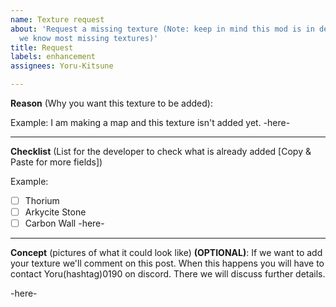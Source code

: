 ```yaml
---
name: Texture request
about: 'Request a missing texture (Note: keep in mind this mod is in development and
  we know most missing textures)'
title: Request
labels: enhancement
assignees: Yoru-Kitsune

---
```


**Reason** (Why you want this texture to be added):

Example: I am making a map and this texture isn't added yet.
-here-

---

**Checklist** (List for the developer to check what is already added [Copy & Paste for more fields])

Example:
- [ ] Thorium
- [ ] Arkycite Stone
- [ ] Carbon Wall
-here-

---

**Concept** (pictures of what it could look like) **(OPTIONAL)**:
If we want to add your texture we'll comment on this post. When this happens you will have to contact Yoru(hashtag)0190 on discord. There we will discuss further details.

-here-
